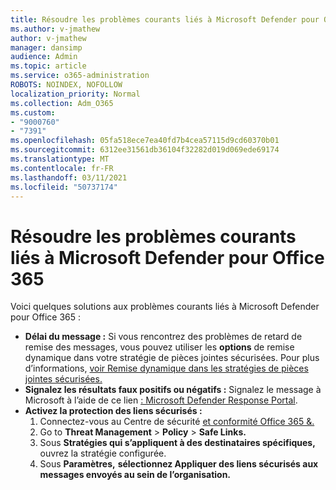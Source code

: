 ```yaml
---
title: Résoudre les problèmes courants liés à Microsoft Defender pour Office 365
ms.author: v-jmathew
author: v-jmathew
manager: dansimp
audience: Admin
ms.topic: article
ms.service: o365-administration
ROBOTS: NOINDEX, NOFOLLOW
localization_priority: Normal
ms.collection: Adm_O365
ms.custom:
- "9000760"
- "7391"
ms.openlocfilehash: 05fa518ece7ea40fd7b4cea57115d9cd60370b01
ms.sourcegitcommit: 6312ee31561db36104f32282d019d069ede69174
ms.translationtype: MT
ms.contentlocale: fr-FR
ms.lasthandoff: 03/11/2021
ms.locfileid: "50737174"
---
```

# <a name="fix-common-problems-with-microsoft-defender-for-office-365"></a>Résoudre les problèmes courants liés à Microsoft Defender pour Office 365

Voici quelques solutions aux problèmes courants liés à Microsoft Defender pour Office 365 :

- **Délai du message :** Si vous rencontrez des problèmes de retard de remise des messages, vous pouvez utiliser les **options** de remise dynamique dans votre stratégie de pièces jointes sécurisées. Pour plus d’informations, [voir Remise dynamique dans les stratégies de pièces jointes sécurisées.](https://go.microsoft.com/fwlink/?linkid=2094106)
- **Signalez les résultats faux positifs ou négatifs :** Signalez le message à Microsoft à l’aide de ce lien [: Microsoft Defender Response Portal](https://go.microsoft.com/fwlink/?linkid=2092835).
- **Activez la protection des liens sécurisés :**
    1. Connectez-vous au Centre de sécurité [et conformité Office 365 &.](https://go.microsoft.com/fwlink/p/?linkid=2077143)
    2. Go to **Threat Management**  >  **Policy**  >  **Safe Links.**
    3. Sous **Stratégies qui s’appliquent à des destinataires spécifiques,** ouvrez la stratégie configurée.
    4. Sous **Paramètres,** **sélectionnez Appliquer des liens sécurisés aux messages envoyés au sein de l’organisation.**
